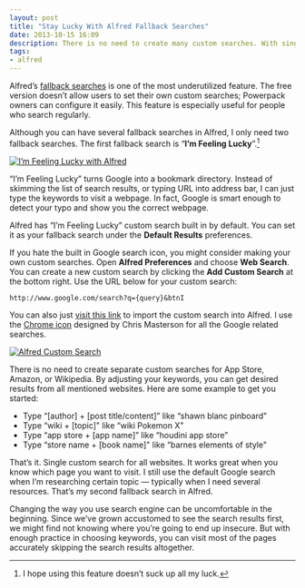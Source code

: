 ```yaml
---
layout: post
title: "Stay Lucky With Alfred Fallback Searches"
date: 2013-10-15 16:09
description: There is no need to create many custom searches. With single custom search, you can search all the websites easily in Alfred.
tags:
- alfred
---
```

Alfred’s [fallback searches][4920-002] is one of the most underutilized feature. The free version doesn’t allow users to set their own custom searches; Powerpack owners can configure it easily. This feature is especially useful for people who search regularly.

<!--more-->

Although you can have several fallback searches in Alfred, I only need two fallback searches. The first fallback search is “**I’m Feeling Lucky**”.[^1]

[ ![I’m Feeling Lucky with Alfred][img2] ](http://images.sayzlim.net/2013/10/alfred_lucky_pinboard.jpg "I’m Feeling Lucky with Alfred")

[img2]: http://images.sayzlim.net/2013/10/alfred_lucky_pinboard.jpg "I’m Feeling Lucky with Alfred"

“I’m Feeling Lucky” turns Google into a bookmark directory. Instead of skimming the list of search results, or typing URL into address bar, I can just type the keywords to visit a webpage. In fact, Google is smart enough to detect your typo and show you the correct webpage.

Alfred has “I’m Feeling Lucky” custom search built in by default. You can set it as your fallback search under the **Default Results** preferences.

If you hate the built in Google search icon, you might consider making your own custom searches. Open **Alfred Preferences** and choose **Web Search**. You can create a new custom search by clicking the **Add Custom Search** at the bottom right. Use the URL below for your custom search:

	http://www.google.com/search?q={query}&btnI

You can also just [visit this link][1] to import the custom search into Alfred. I use the [Chrome icon][4920-003] designed by Chris Masterson for all the Google related searches.

[ ![Alfred Custom Search][img1] ](http://images.sayzlim.net/2013/10/alfred_lucky_search.jpg "Alfred Custom Search")

[img1]: http://images.sayzlim.net/2013/10/alfred_lucky_search.jpg "Alfred Custom Search"

[1]: alfred://customsearch/I%E2%80%99m%20feeling%20lucky%20for%20%27%7Bquery%7D%27/lucky/utf8/plus/http://www.google.com/search?q={query}&btnI "I’m Feeling Lucky for Alfred"

There is no need to create separate custom searches for App Store, Amazon, or Wikipedia. By adjusting your keywords, you can get desired results from all mentioned websites. Here are some example to get you started:

- Type “[author] + [post title/content]” like “shawn blanc pinboard"
- Type “wiki + [topic]" like “wiki Pokemon X"
- Type “app store + [app name]” like “houdini app store”
- Type “store name + [book name]" like “barnes elements of style"

That’s it. Single custom search for all websites. It works great when you know which page you want to visit. I still use the default Google search when I’m researching certain topic — typically when I need several resources. That’s my second fallback search in Alfred.

Changing the way you use search engine can be uncomfortable in the beginning. Since we’ve grown accustomed to see the search results first, we might find not knowing where you’re going to end up insecure. But with enough practice in choosing keywords, you can visit most of the pages accurately skipping the search results altogether.

[^1]: I hope using this feature doesn’t suck up all my luck.

[4920-002]: http://support.alfredapp.com/features:default-results "Default Results - Alfred v2 Support"
[4920-003]: http://chrismasterson.me/icons/chrome.html "Chris Masterson - Chrome"